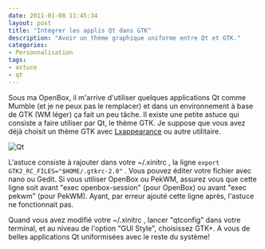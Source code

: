 ```yaml
---
date: 2011-01-08 11:45:34
layout: post
title: "Intégrer les applis Qt dans GTK"
description: "Avoir un thème graphique uniforme entre Qt et GTK."
categories:
- Personnalisation
tags:
- astuce
- qt
---
```


Sous ma OpenBox, il m'arrive d'utiliser quelques applications Qt comme Mumble (et je ne peux pas le remplacer) et dans un environnement à base de GTK (WM léger) ça fait un peu tâche. Il existe une petite astuce qui consiste a faire utiliser par Qt, le thème GTK. Je suppose que vous avez déjà choisit un thème GTK avec [Lxappearance](https://wiki.archlinux.org/index.php/Openbox) ou autre utilitaire.

<!-- more -->

<img class="imgcenter" alt="Qt" src="http://linuxien.legtux.org/uploads/images/2011/01/qt-logo.png">

L'astuce consiste à rajouter dans votre ~/.xinitrc , la ligne ``` export GTK2_RC_FILES="$HOME/.gtkrc-2.0" ``` . Vous pouvez éditer votre fichier avec nano ou Gedit. Si vous utiliser OpenBox ou PekWM, assurez vous que cette ligne soit avant "exec openbox-session" (pour OpenBox) ou avant "exec pekwm" (pour PekWM). Ayant, par erreur ajouté cette ligne après, l'astuce ne fonctionnait pas.

Quand vous avez modifié votre ~/.xinitrc , lancer "qtconfig" dans votre terminal, et au niveau de l'option "GUI Style", choisissez GTK+. A vous de belles applications Qt uniformisées avec le reste du système!
